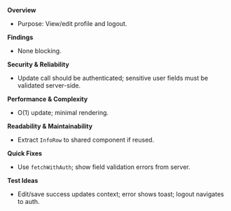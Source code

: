**Overview**
- Purpose: View/edit profile and logout.

**Findings**
- None blocking.

**Security & Reliability**
- Update call should be authenticated; sensitive user fields must be validated server-side.

**Performance & Complexity**
- O(1) update; minimal rendering.

**Readability & Maintainability**
- Extract `InfoRow` to shared component if reused.

**Quick Fixes**
- Use `fetchWithAuth`; show field validation errors from server.

**Test Ideas**
- Edit/save success updates context; error shows toast; logout navigates to auth.

